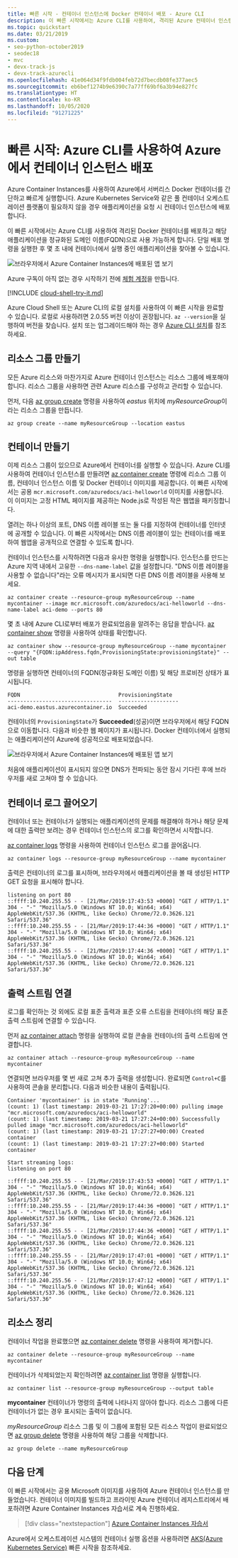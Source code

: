```yaml
---
title: 빠른 시작 - 컨테이너 인스턴스에 Docker 컨테이너 배포 - Azure CLI
description: 이 빠른 시작에서는 Azure CLI를 사용하여, 격리된 Azure 컨테이너 인스턴스에서 실행하는 컨테이너화된 웹앱을 신속하게 배포합니다.
ms.topic: quickstart
ms.date: 03/21/2019
ms.custom:
- seo-python-october2019
- seodec18
- mvc
- devx-track-js
- devx-track-azurecli
ms.openlocfilehash: 41e064d34f9fdb004feb72d7becdb08fe377aec5
ms.sourcegitcommit: eb6bef1274b9e6390c7a77ff69bf6a3b94e827fc
ms.translationtype: HT
ms.contentlocale: ko-KR
ms.lasthandoff: 10/05/2020
ms.locfileid: "91271225"
---
```

# <a name="quickstart-deploy-a-container-instance-in-azure-using-the-azure-cli"></a>빠른 시작: Azure CLI를 사용하여 Azure에서 컨테이너 인스턴스 배포

Azure Container Instances를 사용하여 Azure에서 서버리스 Docker 컨테이너를 간단하고 빠르게 실행합니다. Azure Kubernetes Service와 같은 풀 컨테이너 오케스트레이션 플랫폼이 필요하지 않을 경우 애플리케이션을 요청 시 컨테이너 인스턴스에 배포합니다.

이 빠른 시작에서는 Azure CLI를 사용하여 격리된 Docker 컨테이너를 배포하고 해당 애플리케이션을 정규화된 도메인 이름(FQDN)으로 사용 가능하게 합니다. 단일 배포 명령을 실행한 후 몇 초 내에 컨테이너에서 실행 중인 애플리케이션을 찾아볼 수 있습니다.

![브라우저에서 Azure Container Instances에 배포된 앱 보기][aci-app-browser]

Azure 구독이 아직 없는 경우 시작하기 전에 [체험 계정][azure-account]을 만듭니다.

[!INCLUDE [cloud-shell-try-it.md](../../includes/cloud-shell-try-it.md)]

Azure Cloud Shell 또는 Azure CLI의 로컬 설치를 사용하여 이 빠른 시작을 완료할 수 있습니다. 로컬로 사용하려면 2.0.55 버전 이상이 권장됩니다. `az --version`을 실행하여 버전을 찾습니다. 설치 또는 업그레이드해야 하는 경우 [Azure CLI 설치][azure-cli-install]를 참조하세요.

## <a name="create-a-resource-group"></a>리소스 그룹 만들기

모든 Azure 리소스와 마찬가지로 Azure 컨테이너 인스턴스는 리소스 그룹에 배포해야 합니다. 리소스 그룹을 사용하면 관련 Azure 리소스를 구성하고 관리할 수 있습니다.

먼저, 다음 [az group create][az-group-create] 명령을 사용하여 *eastus* 위치에 *myResourceGroup*이라는 리소스 그룹을 만듭니다.

```azurecli-interactive
az group create --name myResourceGroup --location eastus
```

## <a name="create-a-container"></a>컨테이너 만들기

이제 리소스 그룹이 있으므로 Azure에서 컨테이너를 실행할 수 있습니다. Azure CLI를 사용하여 컨테이너 인스턴스를 만들려면 [az container create][az-container-create] 명령에 리소스 그룹 이름, 컨테이너 인스턴스 이름 및 Docker 컨테이너 이미지를 제공합니다. 이 빠른 시작에서는 공용 `mcr.microsoft.com/azuredocs/aci-helloworld` 이미지를 사용합니다. 이 이미지는 고정 HTML 페이지를 제공하는 Node.js로 작성된 작은 웹앱을 패키징합니다.

열려는 하나 이상의 포트, DNS 이름 레이블 또는 둘 다를 지정하여 컨테이너를 인터넷에 공개할 수 있습니다. 이 빠른 시작에서는 DNS 이름 레이블이 있는 컨테이너를 배포하여 웹앱을 공개적으로 연결할 수 있도록 합니다.

컨테이너 인스턴스를 시작하려면 다음과 유사한 명령을 실행합니다. 인스턴스를 만드는 Azure 지역 내에서 고유한 `--dns-name-label` 값을 설정합니다. "DNS 이름 레이블을 사용할 수 없습니다"라는 오류 메시지가 표시되면 다른 DNS 이름 레이블을 사용해 보세요.

```azurecli-interactive
az container create --resource-group myResourceGroup --name mycontainer --image mcr.microsoft.com/azuredocs/aci-helloworld --dns-name-label aci-demo --ports 80
```

몇 초 내에 Azure CLI로부터 배포가 완료되었음을 알려주는 응답을 받습니다. [az container show][az-container-show] 명령을 사용하여 상태를 확인합니다.

```azurecli-interactive
az container show --resource-group myResourceGroup --name mycontainer --query "{FQDN:ipAddress.fqdn,ProvisioningState:provisioningState}" --out table
```

명령을 실행하면 컨테이너의 FQDN(정규화된 도메인 이름) 및 해당 프로비전 상태가 표시됩니다.

```output
FQDN                               ProvisioningState
---------------------------------  -------------------
aci-demo.eastus.azurecontainer.io  Succeeded
```

컨테이너의 `ProvisioningState`가 **Succeeded**(성공)이면 브라우저에서 해당 FQDN으로 이동합니다. 다음과 비슷한 웹 페이지가 표시됩니다. Docker 컨테이너에서 실행되는 애플리케이션이 Azure에 성공적으로 배포되었습니다.

![브라우저에서 Azure Container Instances에 배포된 앱 보기][aci-app-browser]

처음에 애플리케이션이 표시되지 않으면 DNS가 전파되는 동안 잠시 기다린 후에 브라우저를 새로 고쳐야 할 수 있습니다.

## <a name="pull-the-container-logs"></a>컨테이너 로그 끌어오기

컨테이너 또는 컨테이너가 실행되는 애플리케이션의 문제를 해결해야 하거나 해당 문제에 대한 출력만 보려는 경우 컨테이너 인스턴스의 로그를 확인하면서 시작합니다.

[az container logs][az-container-logs] 명령을 사용하여 컨테이너 인스턴스 로그를 끌어옵니다.

```azurecli-interactive
az container logs --resource-group myResourceGroup --name mycontainer
```

출력은 컨테이너의 로그를 표시하며, 브라우저에서 애플리케이션을 볼 때 생성된 HTTP GET 요청을 표시해야 합니다.

```output
listening on port 80
::ffff:10.240.255.55 - - [21/Mar/2019:17:43:53 +0000] "GET / HTTP/1.1" 304 - "-" "Mozilla/5.0 (Windows NT 10.0; Win64; x64) AppleWebKit/537.36 (KHTML, like Gecko) Chrome/72.0.3626.121 Safari/537.36"
::ffff:10.240.255.55 - - [21/Mar/2019:17:44:36 +0000] "GET / HTTP/1.1" 304 - "-" "Mozilla/5.0 (Windows NT 10.0; Win64; x64) AppleWebKit/537.36 (KHTML, like Gecko) Chrome/72.0.3626.121 Safari/537.36"
::ffff:10.240.255.55 - - [21/Mar/2019:17:44:36 +0000] "GET / HTTP/1.1" 304 - "-" "Mozilla/5.0 (Windows NT 10.0; Win64; x64) AppleWebKit/537.36 (KHTML, like Gecko) Chrome/72.0.3626.121 Safari/537.36"
```

## <a name="attach-output-streams"></a>출력 스트림 연결

로그를 확인하는 것 외에도 로컬 표준 출력과 표준 오류 스트림을 컨테이너의 해당 표준 출력 스트림에 연결할 수 있습니다.

먼저 [az container attach][az-container-attach] 명령을 실행하여 로컬 콘솔을 컨테이너의 출력 스트림에 연결합니다.

```azurecli-interactive
az container attach --resource-group myResourceGroup --name mycontainer
```

연결되면 브라우저를 몇 번 새로 고쳐 추가 출력을 생성합니다. 완료되면 `Control+C`를 사용하여 콘솔을 분리합니다. 다음과 비슷한 내용이 출력됩니다.

```output
Container 'mycontainer' is in state 'Running'...
(count: 1) (last timestamp: 2019-03-21 17:27:20+00:00) pulling image "mcr.microsoft.com/azuredocs/aci-helloworld"
(count: 1) (last timestamp: 2019-03-21 17:27:24+00:00) Successfully pulled image "mcr.microsoft.com/azuredocs/aci-helloworld"
(count: 1) (last timestamp: 2019-03-21 17:27:27+00:00) Created container
(count: 1) (last timestamp: 2019-03-21 17:27:27+00:00) Started container

Start streaming logs:
listening on port 80

::ffff:10.240.255.55 - - [21/Mar/2019:17:43:53 +0000] "GET / HTTP/1.1" 304 - "-" "Mozilla/5.0 (Windows NT 10.0; Win64; x64) AppleWebKit/537.36 (KHTML, like Gecko) Chrome/72.0.3626.121 Safari/537.36"
::ffff:10.240.255.55 - - [21/Mar/2019:17:44:36 +0000] "GET / HTTP/1.1" 304 - "-" "Mozilla/5.0 (Windows NT 10.0; Win64; x64) AppleWebKit/537.36 (KHTML, like Gecko) Chrome/72.0.3626.121 Safari/537.36"
::ffff:10.240.255.55 - - [21/Mar/2019:17:44:36 +0000] "GET / HTTP/1.1" 304 - "-" "Mozilla/5.0 (Windows NT 10.0; Win64; x64) AppleWebKit/537.36 (KHTML, like Gecko) Chrome/72.0.3626.121 Safari/537.36"
::ffff:10.240.255.55 - - [21/Mar/2019:17:47:01 +0000] "GET / HTTP/1.1" 304 - "-" "Mozilla/5.0 (Windows NT 10.0; Win64; x64) AppleWebKit/537.36 (KHTML, like Gecko) Chrome/72.0.3626.121 Safari/537.36"
::ffff:10.240.255.56 - - [21/Mar/2019:17:47:12 +0000] "GET / HTTP/1.1" 304 - "-" "Mozilla/5.0 (Windows NT 10.0; Win64; x64) AppleWebKit/537.36 (KHTML, like Gecko) Chrome/72.0.3626.121 Safari/537.36"
```

## <a name="clean-up-resources"></a>리소스 정리

컨테이너 작업을 완료했으면 [az container delete][az-container-delete] 명령을 사용하여 제거합니다.

```azurecli-interactive
az container delete --resource-group myResourceGroup --name mycontainer
```

컨테이너가 삭제되었는지 확인하려면 [az container list](/cli/azure/container#az-container-list) 명령을 실행합니다.

```azurecli-interactive
az container list --resource-group myResourceGroup --output table
```

**mycontainer** 컨테이너가 명령의 출력에 나타나지 않아야 합니다. 리소스 그룹에 다른 컨테이너가 없는 경우 표시되는 출력이 없습니다.

*myResourceGroup* 리소스 그룹 및 이 그룹에 포함된 모든 리소스 작업이 완료되었으면 [az group delete][az-group-delete] 명령을 사용하여 해당 그룹을 삭제합니다.

```azurecli-interactive
az group delete --name myResourceGroup
```

## <a name="next-steps"></a>다음 단계

이 빠른 시작에서는 공용 Microsoft 이미지를 사용하여 Azure 컨테이너 인스턴스를 만들었습니다. 컨테이너 이미지를 빌드하고 프라이빗 Azure 컨테이너 레지스트리에서 배포하려면 Azure Container Instances 자습서로 계속 진행하세요.

> [!div class="nextstepaction"]
> [Azure Container Instances 자습서](./container-instances-tutorial-prepare-app.md)

Azure에서 오케스트레이션 시스템의 컨테이너 실행 옵션을 사용하려면 [AKS(Azure Kubernetes Service)][container-service] 빠른 시작을 참조하세요.

<!-- IMAGES -->
[aci-app-browser]: ./media/container-instances-quickstart/view-an-application-running-in-an-azure-container-instance.png

<!-- LINKS - External -->
[app-github-repo]: https://github.com/Azure-Samples/aci-helloworld.git
[azure-account]: https://azure.microsoft.com/free/
[node-js]: https://nodejs.org

<!-- LINKS - Internal -->
[az-container-attach]: /cli/azure/container#az-container-attach
[az-container-create]: /cli/azure/container#az-container-create
[az-container-delete]: /cli/azure/container#az-container-delete
[az-container-list]: /cli/azure/container#az-container-list
[az-container-logs]: /cli/azure/container#az-container-logs
[az-container-show]: /cli/azure/container#az-container-show
[az-group-create]: /cli/azure/group#az-group-create
[az-group-delete]: /cli/azure/group#az-group-delete
[azure-cli-install]: /cli/azure/install-azure-cli
[container-service]: ../aks/kubernetes-walkthrough.md
